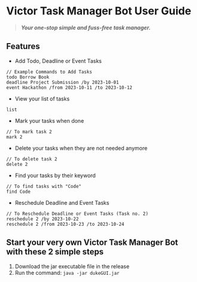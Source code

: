 # Victor Task Manager Bot User Guide

>**_Your one-stop simple and fuss-free task manager._**

## Features 
- Add Todo, Deadline or Event Tasks
```text
// Example Commands to Add Tasks
todo Borrow Book
deadline Project Submission /by 2023-10-01
event Hackathon /from 2023-10-11 /to 2023-10-12
```
- View your list of tasks
```text
list
```
- Mark your tasks when done
```text
// To mark task 2
mark 2
```
- Delete your tasks when they are not needed anymore
```text
// To delete task 2
delete 2
```
- Find your tasks by their keyword
```text
// To find tasks with "Code"
find Code
```
- Reschedule Deadline and Event Tasks
```text
// To Reschedule Deadline or Event Tasks (Task no. 2)
reschedule 2 /by 2023-10-22
reschedule 2 /from 2023-10-23 /to 2023-10-24
```

## Start your very own Victor Task Manager Bot with these 2 simple steps
1. Download the jar executable file in the release
2. Run the command: `java -jar dukeGUI.jar`
